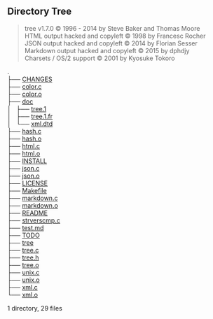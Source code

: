 ## Directory Tree 

> tree v1.7.0 © 1996 - 2014 by Steve Baker and Thomas Moore    
> HTML output hacked and copyleft © 1998 by Francesc Rocher    
> JSON output hacked and copyleft © 2014 by Florian Sesser    
> Markdown output hacked and copyleft © 2015 by dphdjy     
> Charsets / OS/2 support © 2001 by Kyosuke Tokoro        

.    
├── [CHANGES](./CHANGES)    
├── [color.c](./color.c)    
├── [color.o](./color.o)    
├── [doc](./doc)    
│   ├── [tree.1](./tree.1)    
│   ├── [tree.1.fr](./tree.1.fr)    
│   └── [xml.dtd](./xml.dtd)    
├── [hash.c](./hash.c)    
├── [hash.o](./hash.o)    
├── [html.c](./html.c)    
├── [html.o](./html.o)    
├── [INSTALL](./INSTALL)    
├── [json.c](./json.c)    
├── [json.o](./json.o)    
├── [LICENSE](./LICENSE)    
├── [Makefile](./Makefile)    
├── [markdown.c](./markdown.c)    
├── [markdown.o](./markdown.o)    
├── [README](./README)    
├── [strverscmp.c](./strverscmp.c)    
├── [test.md](./test.md)    
├── [TODO](./TODO)    
├── [tree](./tree)    
├── [tree.c](./tree.c)    
├── [tree.h](./tree.h)    
├── [tree.o](./tree.o)    
├── [unix.c](./unix.c)    
├── [unix.o](./unix.o)    
├── [xml.c](./xml.c)    
└── [xml.o](./xml.o)    

1 directory, 29 files
